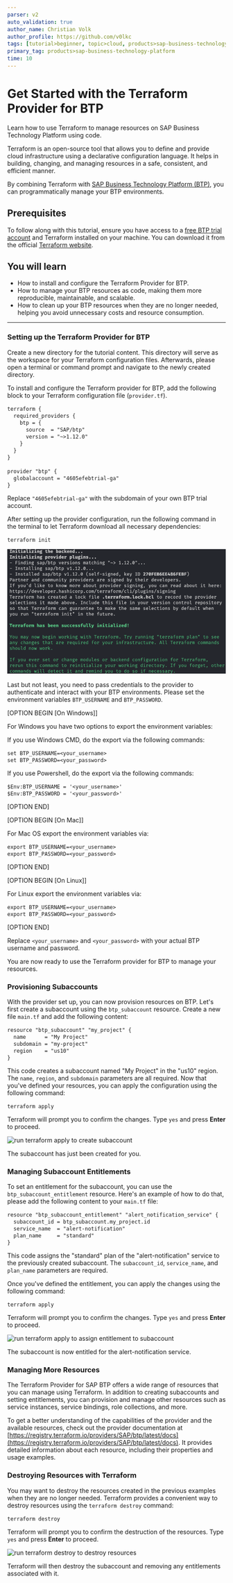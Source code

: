 ```yaml
---
parser: v2
auto_validation: true
author_name: Christian Volk
author_profile: https://github.com/v0lkc
tags: [tutorial>beginner, topic>cloud, products>sap-business-technology-platform ]
primary_tag: products>sap-business-technology-platform
time: 10
---
```


# Get Started with the Terraform Provider for BTP

<!-- description --> Learn how to use Terraform to manage resources on SAP Business Technology Platform using code.

Terraform is an open-source tool that allows you to define and provide cloud infrastructure using a declarative configuration language. It helps in building, changing, and managing resources in a safe, consistent, and efficient manner.

By combining Terraform with [SAP Business Technology Platform (BTP)](https://www.sap.com/products/technology-platform.html), you can programmatically manage your BTP environments.

## Prerequisites

To follow along with this tutorial, ensure you have access to a [free BTP trial account](hcp-create-trial-account) and Terraform installed on your machine. You can download it from the official [Terraform website](https://developer.hashicorp.com/terraform/downloads).

## You will learn

 - How to install and configure the Terraform Provider for BTP.
 - How to manage your BTP resources as code, making them more reproducible, maintainable, and scalable.
 - How to clean up your BTP resources when they are no longer needed, helping you avoid unnecessary costs and resource consumption.

---

### Setting up the Terraform Provider for BTP

Create a new directory for the tutorial content. This directory will serve as the workspace for your Terraform configuration files. Afterwards, please open a terminal or command prompt and navigate to the newly created directory.

To install and configure the Terraform provider for BTP, add the following block to your Terraform configuration file (`provider.tf`).

```HCL
terraform {
  required_providers {
    btp = {
      source  = "SAP/btp"
      version = "~>1.12.0"
    }
  }
}

provider "btp" {
  globalaccount = "4605efebtrial-ga"
}
```

Replace `"4605efebtrial-ga"` with the subdomain of your own BTP trial account.

After setting up the provider configuration, run the following command in the terminal to let Terraform download all necessary dependencies:

```Shell
terraform init
```

![terraform init](./terraform-init.png)

Last but not least, you need to pass credentials to the provider to authenticate and interact with your BTP environments. Please set the environment variables `BTP_USERNAME` and `BTP_PASSWORD`.

[OPTION BEGIN [On Windows]]

For Windows you have two options to export the environment variables:

If you use Windows CMD, do the export via the following commands:

```Shell
set BTP_USERNAME=<your_username>
set BTP_PASSWORD=<your_password>
```

If you use Powershell, do the export via the following commands:

```Shell
$Env:BTP_USERNAME = '<your_username>'
$Env:BTP_PASSWORD = '<your_password>'
```

[OPTION END]

[OPTION BEGIN [On Mac]]

For Mac OS export the environment variables via:

```Shell
export BTP_USERNAME=<your_username>
export BTP_PASSWORD=<your_password>
```

[OPTION END]

[OPTION BEGIN [On Linux]]

For Linux export the environment variables via:

```Shell
export BTP_USERNAME=<your_username>
export BTP_PASSWORD=<your_password>
```

[OPTION END]

Replace `<your_username>` and `<your_password>` with your actual BTP username and password.

You are now ready to use the Terraform provider for BTP to manage your resources.

### Provisioning Subaccounts

With the provider set up, you can now provision resources on BTP. Let's first create a subaccount using the `btp_subaccount` resource. Create a new file `main.tf` and add the following content:

```HCL
resource "btp_subaccount" "my_project" {
  name      = "My Project"
  subdomain = "my-project"
  region    = "us10"
}
```

This code creates a subaccount named "My Project" in the "us10" region. The `name`, `region`, and `subdomain` parameters are all required. Now that you've defined your resources, you can apply the configuration using the following command:

```Shell
terraform apply
```

Terraform will prompt you to confirm the changes. Type `yes` and press **Enter** to proceed.

![run terraform apply to create subaccount](./terraform-apply1.png)

The subaccount has just been created for you.

### Managing Subaccount Entitlements

To set an entitlement for the subaccount, you can use the `btp_subaccount_entitlement` resource. Here's an example of how to do that, please add the following content to your `main.tf` file:

```HCL
resource "btp_subaccount_entitlement" "alert_notification_service" {
  subaccount_id = btp_subaccount.my_project.id
  service_name  = "alert-notification"
  plan_name     = "standard"
}
```

This code assigns the "standard" plan of the "alert-notification" service to the previously created subaccount. The `subaccount_id`, `service_name`, and `plan_name` parameters are required.

Once you've defined the entitlement, you can apply the changes using the following command:

```Shell
terraform apply
```

Terraform will prompt you to confirm the changes. Type `yes` and press **Enter** to proceed.

![run terraform apply to assign entitlement to subaccount](./terraform-apply2.png)

The subaccount is now entitled for the alert-notification service.

### Managing More Resources

The Terraform Provider for SAP BTP offers a wide range of resources that you can manage using Terraform. In addition to creating subaccounts and setting entitlements, you can provision and manage other resources such as service instances, service bindings, role collections, and more.

To get a better understanding of the capabilities of the provider and the available resources, check out the provider documentation at [https://registry.terraform.io/providers/SAP/btp/latest/docs](https://registry.terraform.io/providers/SAP/btp/latest/docs). It provides detailed information about each resource, including their properties and usage examples.

### Destroying Resources with Terraform

You may want to destroy the resources created in the previous examples when they are no longer needed. Terraform provides a convenient way to destroy resources using the `terraform destroy` command:

```Shell
terraform destroy
```

Terraform will prompt you to confirm the destruction of the resources. Type `yes` and press **Enter** to proceed.

![run terraform destroy to destroy resources](./terraform-destroy.png)

Terraform will then destroy the subaccount and removing any entitlements associated with it.
